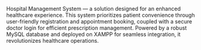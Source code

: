 Hospital Management System — a solution designed for an enhanced healthcare experience. This system prioritizes patient convenience through user-friendly registration and appointment booking, coupled with a secure doctor login for efficient prescription management. Powered by a robust MySQL database and deployed on XAMPP for seamless integration, it revolutionizes healthcare operations.
